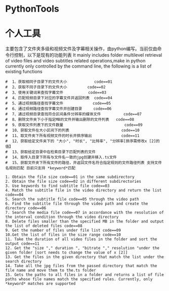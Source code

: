 # PythonTools
个人工具
=======


主要包含了文件夹多级和视频文件及字幕相关操作，由python编写。当前仅由命令行控制，以下是现有的功能列表
It mainly includes folder multilevel retrieval of video files and video subtitles related operations,make in python currently only controlled by the command line, 
the following is a list of existing functions

    #  1、获取相同子目录下的文件大小            code==01
    #  2、获取不同子目录下的文件大小         code==02
    #  3、使用关键词来查找字幕文件           code==03
    #  4、匹配视频目录下对应的字幕文件并返回列表  code==04
    #  5、通过视频路径查找字幕文件             code==05
    #  6、通过视频路径查找字幕文件并创建目录     code==06
    #  7、通过视频目录查找符合区间条件分辨率的媒体文件          code==07
    #  8、删除文件夹下小于指定MB的文件并输出删除的文件列表   code==08
    #  9、获取文件列表下的文件数量                           code==09
    #  10、获取文件在大小区间下的列表                       code==10
    #  11、取文件夹下所有视频文件的时长并排序输出             code==11
    #  12、获取给定文件夹下的 "大小", "时长", "比特率", "分辨率[排序需修改x [2]的值】
    #  13、获取给定目录中在检索目录下匹配列表的文件
    #  14、取传入目录下所有与文件名一致的jpg创建并移入.ts文件
    #  15、获取文件夹下所有文件的路径，并返回文件名符合指定规则的文件路径列表 支持文件名规则匹配 目前只支持 *keyword*匹配

    1. Obtain the file size code==01 in the same subdirectory
    2. Obtain the file size code==02 in different subdirectories
    3. Use keywords to find subtitle file code==03
    4. Match the subtitle file in the video directory and return the list code==04
    5. Search the subtitle file code==05 through the video path
    6. Find the subtitle file through the video path and create the directory code==06
    7. Search the media file code==07 in accordance with the resolution of the interval condition through the video directory
    8. Delete files smaller than the specified MB in the folder and output the list of deleted files code==08
    9. Get the number of files under file list code==09
    10.Get the list of files in the size range code==10
    11. Take the duration of all video files in the folder and sort the output code==11
    12. Get the "size "," duration ", "bitrate "," resolution "under the given folder [sort needs to change the value of x [2]]
    13. Get the files in the given directory that match the list under the search directory
    14. Take all the jpg files from the passed directory that match the file name and move them to the.ts folder
    15. Gets the paths to all files in a folder and returns a list of file paths whose file names match the specified rules. Currently, only *keyword* matches are supported
    
   

  
